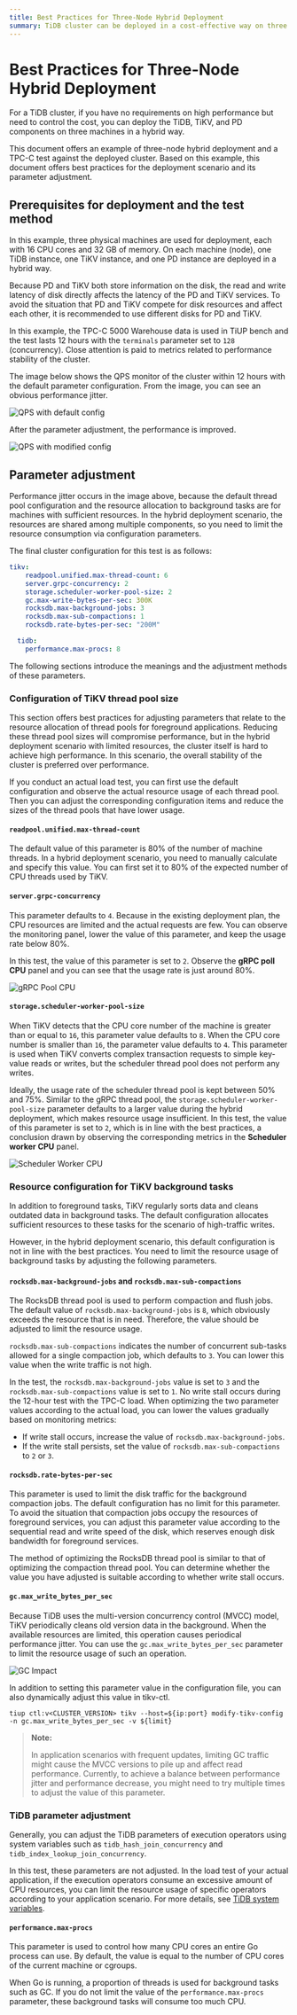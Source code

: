 ```yaml
---
title: Best Practices for Three-Node Hybrid Deployment
summary: TiDB cluster can be deployed in a cost-effective way on three machines. Best practices for this hybrid deployment include adjusting parameters for stability and performance. Limiting resource consumption and adjusting thread pool sizes are key to optimizing the cluster. Adjusting parameters for TiKV background tasks and TiDB execution operators is also important.
---
```


# Best Practices for Three-Node Hybrid Deployment

For a TiDB cluster, if you have no requirements on high performance but need to control the cost, you can deploy the TiDB, TiKV, and PD components on three machines in a hybrid way.

This document offers an example of three-node hybrid deployment and a TPC-C test against the deployed cluster. Based on this example, this document offers best practices for the deployment scenario and its parameter adjustment.

## Prerequisites for deployment and the test method

In this example, three physical machines are used for deployment, each with 16 CPU cores and 32 GB of memory. On each machine (node), one TiDB instance, one TiKV instance, and one PD instance are deployed in a hybrid way.

Because PD and TiKV both store information on the disk, the read and write latency of disk directly affects the latency of the PD and TiKV services. To avoid the situation that PD and TiKV compete for disk resources and affect each other, it is recommended to use different disks for PD and TiKV.

In this example, the TPC-C 5000 Warehouse data is used in TiUP bench and the test lasts 12 hours with the `terminals` parameter set to `128` (concurrency). Close attention is paid to metrics related to performance stability of the cluster.

The image below shows the QPS monitor of the cluster within 12 hours with the default parameter configuration. From the image, you can see an obvious performance jitter.

![QPS with default config](https://docs-download.pingcap.com/media/images/docs/best-practices/three-nodes-default-config-qps.png)

After the parameter adjustment, the performance is improved.

![QPS with modified config](https://docs-download.pingcap.com/media/images/docs/best-practices/three-nodes-final-config-qps.png)

## Parameter adjustment

Performance jitter occurs in the image above, because the default thread pool configuration and the resource allocation to background tasks are for machines with sufficient resources. In the hybrid deployment scenario, the resources are shared among multiple components, so you need to limit the resource consumption via configuration parameters.

The final cluster configuration for this test is as follows:


```yaml
tikv:
    readpool.unified.max-thread-count: 6
    server.grpc-concurrency: 2
    storage.scheduler-worker-pool-size: 2
    gc.max-write-bytes-per-sec: 300K
    rocksdb.max-background-jobs: 3
    rocksdb.max-sub-compactions: 1
    rocksdb.rate-bytes-per-sec: "200M"

  tidb:
    performance.max-procs: 8
```

The following sections introduce the meanings and the adjustment methods of these parameters.

### Configuration of TiKV thread pool size

This section offers best practices for adjusting parameters that relate to the resource allocation of thread pools for foreground applications. Reducing these thread pool sizes will compromise performance, but in the hybrid deployment scenario with limited resources, the cluster itself is hard to achieve high performance. In this scenario, the overall stability of the cluster is preferred over performance.

If you conduct an actual load test, you can first use the default configuration and observe the actual resource usage of each thread pool. Then you can adjust the corresponding configuration items and reduce the sizes of the thread pools that have lower usage.

#### `readpool.unified.max-thread-count`

The default value of this parameter is 80% of the number of machine threads. In a hybrid deployment scenario, you need to manually calculate and specify this value. You can first set it to 80% of the expected number of CPU threads used by TiKV.

#### `server.grpc-concurrency`

This parameter defaults to `4`. Because in the existing deployment plan, the CPU resources are limited and the actual requests are few. You can observe the monitoring panel, lower the value of this parameter, and keep the usage rate below 80%.

In this test, the value of this parameter is set to `2`. Observe the **gRPC poll CPU** panel and you can see that the usage rate is just around 80%.

![gRPC Pool CPU](https://docs-download.pingcap.com/media/images/docs/best-practices/three-nodes-grpc-pool-usage.png)

#### `storage.scheduler-worker-pool-size`

When TiKV detects that the CPU core number of the machine is greater than or equal to `16`, this parameter value defaults to `8`. When the CPU core number is smaller than `16`, the parameter value defaults to `4`. This parameter is used when TiKV converts complex transaction requests to simple key-value reads or writes, but the scheduler thread pool does not perform any writes.

Ideally, the usage rate of the scheduler thread pool is kept between 50% and 75%. Similar to the gRPC thread pool, the `storage.scheduler-worker-pool-size` parameter defaults to a larger value during the hybrid deployment, which makes resource usage insufficient. In this test, the value of this parameter is set to `2`, which is in line with the best practices, a conclusion drawn by observing the corresponding metrics in the **Scheduler worker CPU** panel.

![Scheduler Worker CPU](https://docs-download.pingcap.com/media/images/docs/best-practices/three-nodes-scheduler-pool-usage.png)

### Resource configuration for TiKV background tasks

In addition to foreground tasks, TiKV regularly sorts data and cleans outdated data in background tasks. The default configuration allocates sufficient resources to these tasks for the scenario of high-traffic writes.

However, in the hybrid deployment scenario, this default configuration is not in line with the best practices. You need to limit the resource usage of background tasks by adjusting the following parameters.

#### `rocksdb.max-background-jobs` and `rocksdb.max-sub-compactions`

The RocksDB thread pool is used to perform compaction and flush jobs. The default value of `rocksdb.max-background-jobs` is `8`, which obviously exceeds the resource that is in need. Therefore, the value should be adjusted to limit the resource usage.

`rocksdb.max-sub-compactions` indicates the number of concurrent sub-tasks allowed for a single compaction job, which defaults to `3`. You can lower this value when the write traffic is not high.

In the test, the `rocksdb.max-background-jobs` value is set to `3` and the `rocksdb.max-sub-compactions` value is set to `1`. No write stall occurs during the 12-hour test with the TPC-C load. When optimizing the two parameter values according to the actual load, you can lower the values gradually based on monitoring metrics:

* If write stall occurs, increase the value of `rocksdb.max-background-jobs`.
* If the write stall persists, set the value of `rocksdb.max-sub-compactions` to `2` or `3`.

#### `rocksdb.rate-bytes-per-sec`

This parameter is used to limit the disk traffic for the background compaction jobs. The default configuration has no limit for this parameter. To avoid the situation that compaction jobs occupy the resources of foreground services, you can adjust this parameter value according to the sequential read and write speed of the disk, which reserves enough disk bandwidth for foreground services.

The method of optimizing the RocksDB thread pool is similar to that of optimizing the compaction thread pool. You can determine whether the value you have adjusted is suitable according to whether write stall occurs.

#### `gc.max_write_bytes_per_sec`

Because TiDB uses the multi-version concurrency control (MVCC) model, TiKV periodically cleans old version data in the background. When the available resources are limited, this operation causes periodical performance jitter. You can use the `gc.max_write_bytes_per_sec` parameter to limit the resource usage of such an operation.

![GC Impact](https://docs-download.pingcap.com/media/images/docs/best-practices/three-nodes-gc-impact.png)

In addition to setting this parameter value in the configuration file, you can also dynamically adjust this value in tikv-ctl.


```shell
tiup ctl:v<CLUSTER_VERSION> tikv --host=${ip:port} modify-tikv-config -n gc.max_write_bytes_per_sec -v ${limit}
```

> **Note:**
>
> In application scenarios with frequent updates, limiting GC traffic might cause the MVCC versions to pile up and affect read performance. Currently, to achieve a balance between performance jitter and performance decrease, you might need to try multiple times to adjust the value of this parameter.

### TiDB parameter adjustment

Generally, you can adjust the TiDB parameters of execution operators using system variables such as `tidb_hash_join_concurrency` and `tidb_index_lookup_join_concurrency`.

In this test, these parameters are not adjusted. In the load test of your actual application, if the execution operators consume an excessive amount of CPU resources, you can limit the resource usage of specific operators according to your application scenario. For more details, see [TiDB system variables](/system-variables.md).

#### `performance.max-procs`

This parameter is used to control how many CPU cores an entire Go process can use. By default, the value is equal to the number of CPU cores of the current machine or cgroups.

When Go is running, a proportion of threads is used for background tasks such as GC. If you do not limit the value of the `performance.max-procs` parameter, these background tasks will consume too much CPU.
